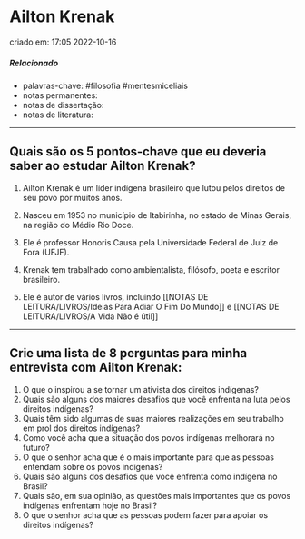 # Ailton Krenak
criado em: 17:05 2022-10-16

##### Relacionado
- palavras-chave: #filosofia #mentesmiceliais 
- notas permanentes: 
- notas de dissertação:
- notas de literatura: 

---
## Quais são os 5 pontos-chave que eu deveria saber ao estudar Ailton Krenak?

1. Ailton Krenak é um líder indígena brasileiro que lutou pelos direitos de seu povo por muitos anos.

2. Nasceu em 1953 no município de Itabirinha, no estado de Minas Gerais, na região do Médio Rio Doce.

3. Ele é professor Honoris Causa pela Universidade Federal de Juiz de Fora (UFJF).

4. Krenak tem trabalhado como ambientalista, filósofo, poeta e escritor brasileiro.

5. Ele é autor de vários livros, incluindo [[NOTAS DE LEITURA/LIVROS/Ideias Para Adiar O Fim Do Mundo]] e [[NOTAS DE LEITURA/LIVROS/A Vida Não é útil]]
---
## Crie uma lista de 8 perguntas para minha entrevista com Ailton Krenak:


1. O que o inspirou a se tornar um ativista dos direitos indígenas?
2. Quais são alguns dos maiores desafios que você enfrenta na luta pelos direitos indígenas?
3. Quais têm sido algumas de suas maiores realizações em seu trabalho em prol dos direitos indígenas?
4. Como você acha que a situação dos povos indígenas melhorará no futuro?
5. O que o senhor acha que é o mais importante para que as pessoas entendam sobre os povos indígenas?
6. Quais são alguns dos desafios que você enfrenta como indígena no Brasil?
7. Quais são, em sua opinião, as questões mais importantes que os povos indígenas enfrentam hoje no Brasil?
8. O que o senhor acha que as pessoas podem fazer para apoiar os direitos indígenas?